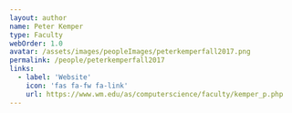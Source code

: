 ```yaml
---
layout: author
name: Peter Kemper
type: Faculty
webOrder: 1.0
avatar: /assets/images/peopleImages/peterkemperfall2017.png
permalink: /people/peterkemperfall2017
links:
  - label: 'Website'
    icon: 'fas fa-fw fa-link'
    url: https://www.wm.edu/as/computerscience/faculty/kemper_p.php
---
```

